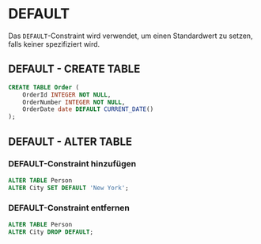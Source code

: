 # DEFAULT

Das `DEFAULT`-Constraint wird verwendet, um einen Standardwert zu setzen, falls keiner spezifiziert wird.

## DEFAULT - CREATE TABLE

````SQL
CREATE TABLE Order (
    OrderId INTEGER NOT NULL,
    OrderNumber INTEGER NOT NULL,
    OrderDate date DEFAULT CURRENT_DATE()
); 
````

## DEFAULT - ALTER TABLE

### DEFAULT-Constraint hinzufügen

````SQL
ALTER TABLE Person
ALTER City SET DEFAULT 'New York'; 
````

### DEFAULT-Constraint entfernen

````SQL
ALTER TABLE Person
ALTER City DROP DEFAULT; 
````
